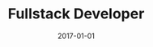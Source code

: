 ---
title: "Fullstack Developer"
company: "Karakternet"
employment: "Contractor"
date: 2017-01-01
highlights: [
  'Developed a grading application based on React.',
  'Created a REST API using Slim Framework.',
  'Covered the application with unit tests using PHPUnit.'
]
skills: ['React', 'Redux', 'API', 'PHP', 'Slim Framework', 'PHPUnit']
---